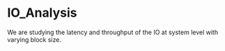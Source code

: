 # IO_Analysis
We are studying the latency and throughput of the IO at system level with varying block size. 
